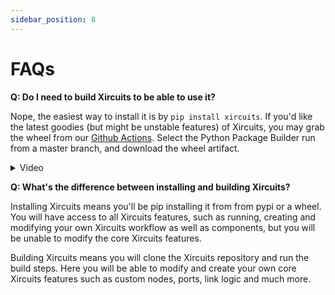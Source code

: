 ```yaml
---
sidebar_position: 8
---
```


# FAQs
**Q: Do I need to build Xircuits to be able to use it?**

Nope, the easiest way to install it is by `pip install xircuits`. If you'd like the latest goodies (but might be unstable features) of Xircuits, you may grab the wheel from our [Github Actions](https://github.com/XpressAI/xircuits/actions). Select the Python Package Builder run from a master branch, and download the wheel artifact.
<details>
  <summary>Video</summary>
  <p align="center">
  <img src="/img/docs/download-wheel.gif"></img></p>
</details>

**Q: What's the difference between installing and building Xircuits?**

Installing Xircuits means you'll be pip installing it from from pypi or a wheel. You will have access to all Xircuits features, such as running, creating and modifying your own Xircuits workflow as well as components, but you will be unable to modify the core Xircuits features.

Building Xircuits means you will clone the Xircuits repository and run the build steps. Here you will be able to modify and create your own core Xircuits features such as custom nodes, ports, link logic and much more.